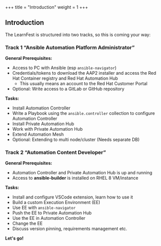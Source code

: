 +++
title = "Introduction"
weight = 1
+++

## Introduction

The LearnFest is structured into two tracks, so this is coming your way:

### Track 1 “Ansible Automation Platform Administrator”

**General Prerequisites:**
* Access to PC with Ansible (esp `ansible-navigator`)
* Credentials/tokens to download the AAP2 installer and access the Red Hat Container registry and Red Hat Automation Hub
  * This usually means an account to the Red Hat Customer Portal 
* Optional: Write access to a GitLab or GitHub repository

**Tasks:**
* Install Automation Controller 
* Write a Playbook using the `ansible.controller` collection to configure Automation Controller
* Install Private Automation Hub
* Work with Private Automation Hub
* Extend Automation Mesh
* Optional: Extending to multi node/cluster (Needs separate DB)


### Track 2 “Automation Content Developer”
**General Prerequisites:**
* Automation Controller and Private Automation Hub is up and running
* Access to **ansible-builder** is installed on RHEL 8 VM/instance

**Tasks:**
* Install and configure VSCode extension, learn how to use it
* Build a custom Execution Environment (EE)
* Use EE with `ansible-navigator`
* Push the EE to Private Automation Hub
* Use the EE in Automation Controller
* Change the EE
* Discuss version pinning, requirements management etc.

<!-- ## Track 3 “Advanced for Gurus”
* Automation Services Catalog
* SSO -->

**Let's go!**

